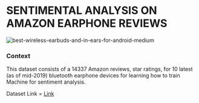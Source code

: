 # SENTIMENTAL ANALYSIS ON AMAZON EARPHONE REVIEWS

![best-wireless-earbuds-and-in-ears-for-android-medium](https://user-images.githubusercontent.com/85668824/134857066-5c93bbc2-0c58-4530-a2d4-61a0ca4a3e49.jpg)

### Context

This dataset consists of a 14337 Amazon reviews, star ratings, for 10 latest (as of mid-2019) bluetooth earphone devices for learning how to train Machine for sentiment analysis.

Dataset Link = <a href='https://www.kaggle.com/shitalkat/amazonearphonesreviews'>Link</a>
